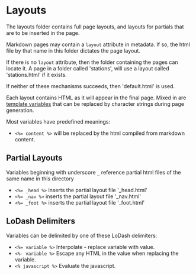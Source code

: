 Layouts
=======

The layouts folder contains full page layouts, and layouts for 
partials that are to be inserted in the page.

Markdown pages may contain a `layout` attribute in metadata. If so, 
the html file by that name in this folder dictates the page layout.

If there is no `layout` attribute, then the folder containing the 
pages can locate it. A page in a folder called 'stations', will use
a layout called 'stations.html' if it exists.

If neither of these mechanisms succeeds, then 'default.html' is used.

Each layout contains HTML as it will appear in the final page. Mixed in are [template variables](http://gruntjs.com/api/grunt.template) that can be replaced by character strings during page generation.

Most variables have predefined meanings:

* `<%= content %>` will be replaced by the html compiled from markdown content.

Partial Layouts
---------------

Variables beginning with underscore `_` reference partial html files of the
same name in this directory

* `<%= _head %>` inserts the partial layout file '_head.html'
* `<%= _nav %>` inserts the partial layout file '_nav.html'
* `<%= _foot %>` inserts the partial layout file '_foot.html'

LoDash Delimiters
-----------------

Variables can be delimited by one of these LoDash delimiters:

* `<%= variable %>` Interpolate - replace variable with value.
* `<%- variable %>` Escape any HTML in the value when replacing the variable.
* `<% javascript %>` Evaluate the javascript. 
